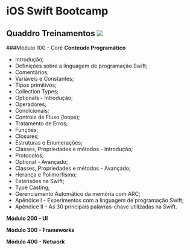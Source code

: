 
# iOS Swift Bootcamp 
## Quaddro Treinamentos <img src="https://media.licdn.com/mpr/mpr/shrinknp_100_100/AAEAAQAAAAAAAAakAAAAJDMyNGY2MWE1LWQ3YjAtNDNmYy04NGU0LWQ5MzY1ZjYwMjM4OA.png">

###Módulo 100 - Core
**Conteúdo Programático**
- Introdução;
- Definições sobre a linguagem de programação Swift;
- Comentários;
- Variáveis e Constantes;
- Tipos primitivos;
- Collection Types;
- Optionals - Introdução;
- Operadores;
- Condicionais;
- Controle de Fluxo (loops);
- Tratamento de Erros;
- Funções;
- Closures;
- Estruturas e Enumerações;
- Classes, Propriedades e métodos - Introdução;
- Protocolos;
- Optional - Avançado;
- Classes, Propriedades e métodos - Avançado;
- Herança e Polimorfismo;
- Extensões na Swift;
- Type Casting;
- Gerenciamento Automático da memória com ARC;
- Apêndice I - Experimentos com a linguagem de programação Swift;
- Apêndice II - As 30 principais palavras-chave utilizadas na Swift.


**Módulo 200 - UI**

**Módulo 300 - Frameworks**

**Módulo 400 - Network**

